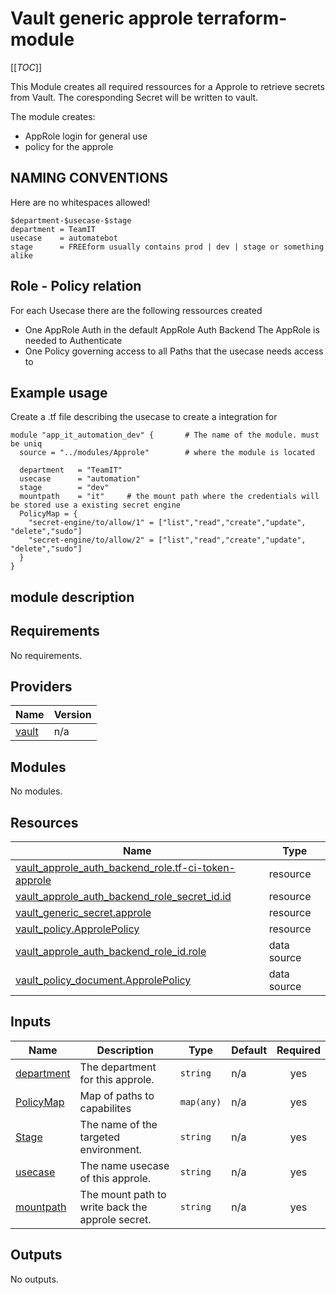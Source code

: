 # Vault generic approle terraform-module

[[_TOC_]]

This Module creates all required ressources for a Approle to retrieve secrets from Vault.
The coresponding Secret will be written to vault. 

The module creates:

- AppRole login for general use
- policy for the approle 

## NAMING CONVENTIONS

Here are no whitespaces allowed!

```preformated
$department-$usecase-$stage
department = TeamIT
usecase    = automatebot
stage      = FREEform usually contains prod | dev | stage or something alike
```

## Role - Policy relation

For each Usecase there are the following ressources created

- One AppRole Auth in the default AppRole Auth Backend
 The AppRole is needed to Authenticate
- One Policy governing access to all Paths that the usecase needs access to

## Example usage

Create a .tf file describing the usecase to create a integration for

```hcl
module "app_it_automation_dev" {       # The name of the module. must be uniq
  source = "../modules/Approle"        # where the module is located

  department   = "TeamIT"
  usecase      = "automation"
  stage        = "dev"
  mountpath    = "it"     # the mount path where the credentials will be stored use a existing secret engine
  PolicyMap = {
    "secret-engine/to/allow/1" = ["list","read","create","update", "delete","sudo"]
    "secret-engine/to/allow/2" = ["list","read","create","update", "delete","sudo"]
  }
}
```

## module description

## Requirements

No requirements.

## Providers

| Name | Version |
|------|---------|
| <a name="provider_vault"></a> [vault](#provider\_vault) | n/a |

## Modules

No modules.

## Resources

| Name | Type |
|------|------|
| [vault_approle_auth_backend_role.tf-ci-token-approle](https://registry.terraform.io/providers/hashicorp/vault/latest/docs/resources/approle_auth_backend_role) | resource |
| [vault_approle_auth_backend_role_secret_id.id](https://registry.terraform.io/providers/hashicorp/vault/latest/docs/resources/approle_auth_backend_role_secret_id) | resource |
| [vault_generic_secret.approle](https://registry.terraform.io/providers/hashicorp/vault/latest/docs/resources/generic_secret) | resource |
| [vault_policy.ApprolePolicy](https://registry.terraform.io/providers/hashicorp/vault/latest/docs/resources/policy) | resource |
| [vault_approle_auth_backend_role_id.role](https://registry.terraform.io/providers/hashicorp/vault/latest/docs/data-sources/approle_auth_backend_role_id) | data source |
| [vault_policy_document.ApprolePolicy](https://registry.terraform.io/providers/hashicorp/vault/latest/docs/data-sources/policy_document) | data source |

## Inputs

| Name | Description | Type | Default | Required |
|------|-------------|------|---------|:--------:|
| <a name="input_department"></a> [department](#input\_department) | The department for this approle. | `string` | n/a | yes |
| <a name="input_PolicyMap"></a> [PolicyMap](#input\_PolicyMap) | Map of paths to capabilites | `map(any)` | n/a | yes |
| <a name="input_Stage"></a> [Stage](#input\_Stage) | The name of the targeted environment. | `string` | n/a | yes |
| <a name="input_usecase"></a> [usecase](#input\_usecase) | The name usecase of this approle. | `string` | n/a | yes |
| <a name="input_mountpath"></a> [mountpath](#input\_mountpath) | The mount path to write back the approle secret. | `string` | n/a | yes |

## Outputs

No outputs.